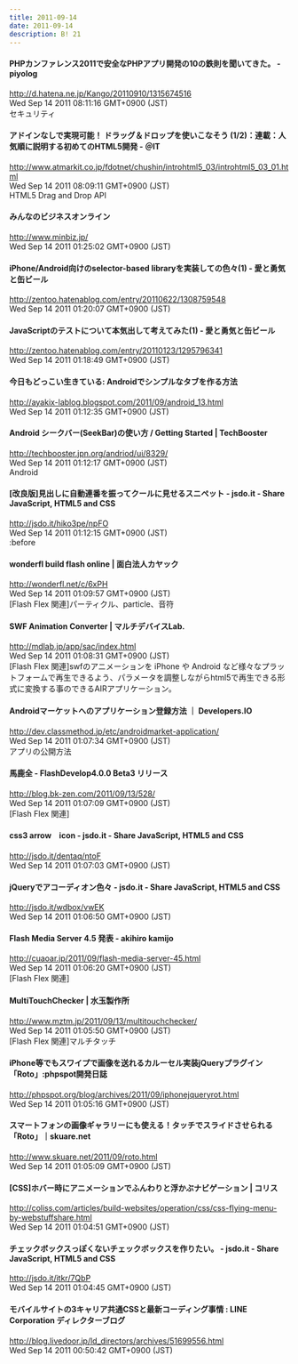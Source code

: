 ```yaml
---
title: 2011-09-14
date: 2011-09-14
description: B! 21
---
```


#### PHPカンファレンス2011で安全なPHPアプリ開発の10の鉄則を聞いてきた。 - piyolog
http://d.hatena.ne.jp/Kango/20110910/1315674516<br>
Wed Sep 14 2011 08:11:16 GMT+0900 (JST)<br>
セキュリティ


####  アドインなしで実現可能！ ドラッグ＆ドロップを使いこなそう (1/2)：連載：人気順に説明する初めてのHTML5開発 - ＠IT
http://www.atmarkit.co.jp/fdotnet/chushin/introhtml5_03/introhtml5_03_01.html<br>
Wed Sep 14 2011 08:09:11 GMT+0900 (JST)<br>
HTML5 Drag and Drop API


#### みんなのビジネスオンライン
http://www.minbiz.jp/<br>
Wed Sep 14 2011 01:25:02 GMT+0900 (JST)<br>


#### iPhone/Android向けのselector-based libraryを実装しての色々(1) - 愛と勇気と缶ビール
http://zentoo.hatenablog.com/entry/20110622/1308759548<br>
Wed Sep 14 2011 01:20:07 GMT+0900 (JST)<br>


#### JavaScriptのテストについて本気出して考えてみた(1) - 愛と勇気と缶ビール
http://zentoo.hatenablog.com/entry/20110123/1295796341<br>
Wed Sep 14 2011 01:18:49 GMT+0900 (JST)<br>


#### 今日もどっこい生きている: Androidでシンプルなタブを作る方法
http://ayakix-lablog.blogspot.com/2011/09/android_13.html<br>
Wed Sep 14 2011 01:12:35 GMT+0900 (JST)<br>


#### Android シークバー(SeekBar)の使い方 / Getting Started | TechBooster
http://techbooster.jpn.org/andriod/ui/8329/<br>
Wed Sep 14 2011 01:12:17 GMT+0900 (JST)<br>
Android


#### [改良版]見出しに自動連番を振ってクールに見せるスニペット - jsdo.it - Share JavaScript, HTML5 and CSS
http://jsdo.it/hiko3pe/npFO<br>
Wed Sep 14 2011 01:12:15 GMT+0900 (JST)<br>
:before


#### wonderfl build flash online | 面白法人カヤック
http://wonderfl.net/c/6xPH<br>
Wed Sep 14 2011 01:09:57 GMT+0900 (JST)<br>
[Flash Flex 関連]パーティクル、particle、音符


#### SWF Animation Converter | マルチデバイスLab.
http://mdlab.jp/app/sac/index.html<br>
Wed Sep 14 2011 01:08:31 GMT+0900 (JST)<br>
[Flash Flex 関連]swfのアニメーションを iPhone や Android など様々なプラットフォームで再生できるよう、パラメータを調整しながらhtml5で再生できる形式に変換する事のできるAIRアプリケーション。


#### Androidマーケットへのアプリケーション登録方法 ｜ Developers.IO
http://dev.classmethod.jp/etc/androidmarket-application/<br>
Wed Sep 14 2011 01:07:34 GMT+0900 (JST)<br>
アプリの公開方法


#### 馬鹿全 - FlashDevelop4.0.0 Beta3 リリース
http://blog.bk-zen.com/2011/09/13/528/<br>
Wed Sep 14 2011 01:07:09 GMT+0900 (JST)<br>
[Flash Flex 関連]


#### css3 arrow　icon - jsdo.it - Share JavaScript, HTML5 and CSS
http://jsdo.it/dentaq/ntoF<br>
Wed Sep 14 2011 01:07:03 GMT+0900 (JST)<br>


#### jQueryでアコーディオン色々 - jsdo.it - Share JavaScript, HTML5 and CSS
http://jsdo.it/wdbox/vwEK<br>
Wed Sep 14 2011 01:06:50 GMT+0900 (JST)<br>


#### Flash Media Server 4.5 発表 - akihiro kamijo
http://cuaoar.jp/2011/09/flash-media-server-45.html<br>
Wed Sep 14 2011 01:06:20 GMT+0900 (JST)<br>
[Flash Flex 関連]


#### MultiTouchChecker | 水玉製作所
http://www.mztm.jp/2011/09/13/multitouchchecker/<br>
Wed Sep 14 2011 01:05:50 GMT+0900 (JST)<br>
[Flash Flex 関連]マルチタッチ


#### iPhone等でもスワイプで画像を送れるカルーセル実装jQueryプラグイン「Roto」:phpspot開発日誌
http://phpspot.org/blog/archives/2011/09/iphonejqueryrot.html<br>
Wed Sep 14 2011 01:05:16 GMT+0900 (JST)<br>


#### スマートフォンの画像ギャラリーにも使える！タッチでスライドさせられる「Roto」｜skuare.net
http://www.skuare.net/2011/09/roto.html<br>
Wed Sep 14 2011 01:05:09 GMT+0900 (JST)<br>


####   [CSS]ホバー時にアニメーションでふんわりと浮かぶナビゲーション | コリス
http://coliss.com/articles/build-websites/operation/css/css-flying-menu-by-webstuffshare.html<br>
Wed Sep 14 2011 01:04:51 GMT+0900 (JST)<br>


#### チェックボックスっぽくないチェックボックスを作りたい。 - jsdo.it - Share JavaScript, HTML5 and CSS
http://jsdo.it/itkr/7QbP<br>
Wed Sep 14 2011 01:04:45 GMT+0900 (JST)<br>


#### モバイルサイトの3キャリア共通CSSと最新コーディング事情 : LINE Corporation ディレクターブログ
http://blog.livedoor.jp/ld_directors/archives/51699556.html<br>
Wed Sep 14 2011 00:50:42 GMT+0900 (JST)<br>


